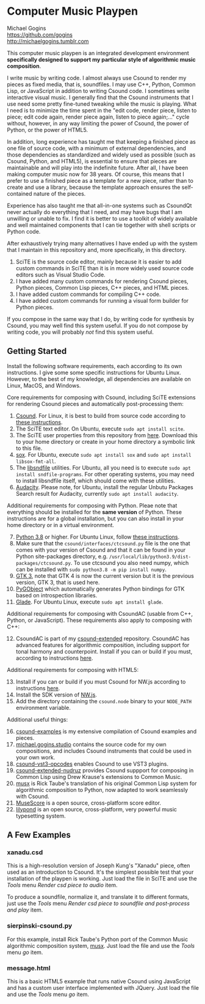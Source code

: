 # Computer Music Playpen

Michael Gogins<br>
https://github.com/gogins<br>
http://michaelgogins.tumblr.com

This computer music playpen is an integrated development environment 
__specifically designed to support my particular style of algorithmic music 
composition__.

I write music by writing code. I almost always use Csound to render my pieces 
as fixed media, that is, soundfiles. I may use C++, Python, Common Lisp, or 
JavaScript in addition to writing Csound code. I sometimes write interactive 
visual music. I generally find that the Csound instruments that I use need 
some pretty fine-tuned tweaking while the music is playing. What I need is to 
minimize the time spent in the "edit code, render piece, listen to piece; edit 
code again, render piece again, listen to piece again;..." cycle without, 
however, in any way limiting the power of Csound, the power of Python, or the 
power of HTML5.

In addition, long experience has taught me that keeping a finished piece as 
one file of source code, with a minimum of external dependencies, and those 
dependencies as standardized and widely used as possible (such as Csound, 
Python, and HTML5), is essential to ensure that pieces are maintainable and 
will play into the indefinite future. After all, I have been making computer 
music now for 38 years. Of course, this means that I prefer to use a finished 
piece as a template for a new piece, rather than to create and use a library, 
because the template approach ensures the self-contained nature of the pieces.

Experience has also taught me that all-in-one systems such as CsoundQt never 
actually do everything that I need, and may have bugs that I am unwilling or 
unable to fix. I find it is better to use a toolkit of widely available and 
well maintained components that I can tie together with shell scripts or 
Python code.

After exhaustively trying many alternatives I have ended up with the system 
that I maintain in this repository and, more specifically, in this directory.

1.  SciTE is the source code editor, mainly because it is easier to add custom 
    commands in SciTE than it is in more widely used source code editors such 
    as Visual Studio Code.
2.  I have added many custom commands for rendering Csound pieces, Python 
    pieces, Common Lisp pieces, C++ pieces, and HTML pieces.
3.  I have added custom commands for compiling C++ code.
4.  I have added custom commands for running a visual form builder for Python 
    pieces.

If you compose in the same way that I do, by writing code for synthesis by 
Csound, you may well find this system useful. If you do not compose by writing 
code, you will probably _not_ find this system useful.

## Getting Started

Install the following software requirements, each according to its own 
instructions. I give some some specific instructions for Ubuntu Linux. However, 
to the best of my knowledge, all dependencies are available on Linux, MacOS, 
and Windows.

Core requirements for composing with Csound, including SciTE extensions for 
rendering Csound pieces and automatically post-processing them:

1.  [Csound](https://csound.com/download.html). For Linux, it is best to build 
    from source code according to [these instructions](https://github.com/csound/csound/blob/develop/BUILD.md).
2.  The SciTE text editor. On Ubuntu, execute `sudo apt install scite`.
3.  The SciTE user properties from this repository from 
    [here](https://github.com/gogins/csound-extended/blob/master/.SciTEUser.properties). 
    Download this to your home directory or create in your home directory a 
    symbolic link to this file.
4.  [sox](http://sox.sourceforge.net/). For Ubuntu, execute 
    `sudo apt install sox` and `sudo apt install libsox-fmt-all`.
5.  The [libsndfile](http://www.mega-nerd.com/libsndfile/) utilities. For Ubuntu, all 
    you need is to execute `sudo apt install sndfile-programs`. For other 
    operating systems, you may need to install libsndfile itself, which should 
    come with these utilities.
6.  [Audacity](https://www.audacityteam.org/). Please note, for Ubuntu, 
    install the regular Unbutu Packages Search result for Audacity, currently 
    `sudo apt install audacity`.
    
Additional requirements for composing with Python. Pleae note that everything 
should be installed for the __same version__ of Python. These instructions are for 
a global installation, but you can also install in your home directory or in a 
virtual environment.


7.  [Python 3.8](https://www.python.org/downloads/) or higher. For Ubuntu Linux, 
    follow [these instructions](https://linuxize.com/post/how-to-install-python-3-9-on-ubuntu-20-04/).
8.  Make sure that the `csound/interfaces/ctcsound.py` file 
    is the one that comes with your version of Csound and that it can be found 
    in your Python site-packages directory, e.g. 
    `/usr/local/lib/python3.9/dist-packages/ctcsound.py`. To use ctcsound you 
    also need numpy, which can be installed with 
    `sudo python3.8 -m pip install numpy`.
9.  [GTK 3](https://www.gtk.org/docs/installations/), note that GTK 4 is now 
    the current version but it is the previous version, GTK 3, that is used here.
10. [PyGObject](https://pygobject.readthedocs.io/en/latest/getting_started.html) 
    which automatically generates Python bindings for GTK based on introspection 
    libraries.
11. [Glade](https://wiki.gnome.org/Apps/Glade). For Ubuntu Linux, execute 
    `sudo apt install glade`.

Additional requirements for composing with CsoundAC (usable from C++, Python, or 
JavaScript). These requirements also apply to composing with C++:

12. CsoundAC is part of my [csound-extended](https://github.com/gogins/csound-extended)
    repository. CsoundAC has advanced features for algorithmic composition, 
    including support for tonal harmony and counterpoint. Install if you can 
    or build if you must, according to instructions 
    [here](https://github.com/gogins/csound-extended).
    
Additional requirements for composing with HTML5:

13. Install if you can or build if you must Csound for NW.js according to 
    instructions [here](https://github.com/gogins/csound-extended-node).
14. Install the SDK version of [NW.js](https://nwjs.io/).
15. Add the directory containing the `csound.node` binary to your `NODE_PATH` 
    environment variable.
    
Additional useful things:

16. [csound-examples](https://github.com/gogins/csound-vst3-opcodes) is my 
    extensive compilation of Csound examples and pieces.
17. [michael.gogins.studio](https://github.com/gogins/michael.gogins.studio) 
    contains the source code for my own compositions, and includes Csound 
    instruments that could be used in your own work.
16. [csound-vst3-opcodes](https://github.com/gogins/csound-vst3-opcodes) 
    enables Csound to use VST3 plugins.
18. [csound-extended-nudruz](https://github.com/gogins/csound-extended-nudruz) 
    provides Csound suppport for composing in 
    Common Lisp using Drew Krause's extensions to Common Music.
19. [musx](https://github.com/musx-admin/musx) is Rick Taube's translation of 
    his original Common Lisp system for algorithmic composition to Python, now 
    adapted to work seamlessly with Csound.
20. [MuseScore](https://musescore.org/en) is a open source, cross-platform 
    score editor.
21. [lilypond](http://lilypond.org/) is an open source, cross-platform, very 
    powerful music typesetting system.
    
## A Few Examples

### xanadu.csd

This is a high-resolution version of Joseph Kung's "Xanadu" piece, often used 
as an introduction to Csound. It's the simplest possible test that your 
installation of the playpen is working. Just load the file in SciTE and use 
the _Tools_ menu _Render csd piece to audio_ item.

To produce a soundfile, normalize it, and translate it to different formats, 
just use the _Tools_ menu _Render csd piece to soundfile and post-process and 
play_ item.

### sierpinski-csound.py

For this example, install Rick Taube's Python port of the Common Music 
algorithmic composition system, [musx](https://github.com/musx-admin/musx).
Just load the file and use the _Tools_ menu _go_ item.

### message.html

This is a basic HTML5 example that runs native Csound using JavaScript and 
has a custom user interface implemented with JQuery. Just load the file and 
use the _Tools_ menu _go_ item.
